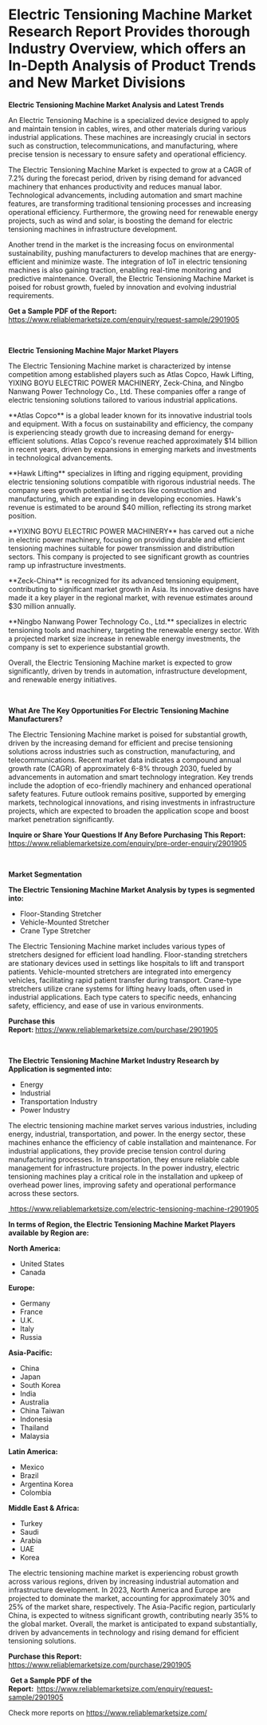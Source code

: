 <p><h1>Electric Tensioning Machine Market Research Report Provides thorough Industry Overview, which offers an In-Depth Analysis of Product Trends and New Market Divisions</h1></p><p><strong>Electric Tensioning Machine Market Analysis and Latest Trends</strong></p>
<p><p>An Electric Tensioning Machine is a specialized device designed to apply and maintain tension in cables, wires, and other materials during various industrial applications. These machines are increasingly crucial in sectors such as construction, telecommunications, and manufacturing, where precise tension is necessary to ensure safety and operational efficiency.</p><p>The Electric Tensioning Machine Market is expected to grow at a CAGR of 7.2% during the forecast period, driven by rising demand for advanced machinery that enhances productivity and reduces manual labor. Technological advancements, including automation and smart machine features, are transforming traditional tensioning processes and increasing operational efficiency. Furthermore, the growing need for renewable energy projects, such as wind and solar, is boosting the demand for electric tensioning machines in infrastructure development.</p><p>Another trend in the market is the increasing focus on environmental sustainability, pushing manufacturers to develop machines that are energy-efficient and minimize waste. The integration of IoT in electric tensioning machines is also gaining traction, enabling real-time monitoring and predictive maintenance. Overall, the Electric Tensioning Machine Market is poised for robust growth, fueled by innovation and evolving industrial requirements.</p></p>
<p><strong>Get a Sample PDF of the Report:&nbsp;</strong> <a href="https://www.reliablemarketsize.com/enquiry/request-sample/2901905?utm_campaign=2337&utm_medium=2&utm_source=Github&utm_content=ia&utm_term=11032025&utm_id=electric-tensioning-machine">https://www.reliablemarketsize.com/enquiry/request-sample/2901905</a></p>
<p>&nbsp;</p>
<p><strong>Electric Tensioning Machine Major Market Players</strong></p>
<p><p>The Electric Tensioning Machine market is characterized by intense competition among established players such as Atlas Copco, Hawk Lifting, YIXING BOYU ELECTRIC POWER MACHINERY, Zeck-China, and Ningbo Nanwang Power Technology Co., Ltd. These companies offer a range of electric tensioning solutions tailored to various industrial applications.</p><p>**Atlas Copco** is a global leader known for its innovative industrial tools and equipment. With a focus on sustainability and efficiency, the company is experiencing steady growth due to increasing demand for energy-efficient solutions. Atlas Copco's revenue reached approximately $14 billion in recent years, driven by expansions in emerging markets and investments in technological advancements.</p><p>**Hawk Lifting** specializes in lifting and rigging equipment, providing electric tensioning solutions compatible with rigorous industrial needs. The company sees growth potential in sectors like construction and manufacturing, which are expanding in developing economies. Hawk's revenue is estimated to be around $40 million, reflecting its strong market position.</p><p>**YIXING BOYU ELECTRIC POWER MACHINERY** has carved out a niche in electric power machinery, focusing on providing durable and efficient tensioning machines suitable for power transmission and distribution sectors. This company is projected to see significant growth as countries ramp up infrastructure investments. </p><p>**Zeck-China** is recognized for its advanced tensioning equipment, contributing to significant market growth in Asia. Its innovative designs have made it a key player in the regional market, with revenue estimates around $30 million annually.</p><p>**Ningbo Nanwang Power Technology Co., Ltd.** specializes in electric tensioning tools and machinery, targeting the renewable energy sector. With a projected market size increase in renewable energy investments, the company is set to experience substantial growth.</p><p>Overall, the Electric Tensioning Machine market is expected to grow significantly, driven by trends in automation, infrastructure development, and renewable energy initiatives.</p></p>
<p>&nbsp;</p>
<p><strong>What Are The Key Opportunities For Electric Tensioning Machine Manufacturers?</strong></p>
<p><p>The Electric Tensioning Machine market is poised for substantial growth, driven by the increasing demand for efficient and precise tensioning solutions across industries such as construction, manufacturing, and telecommunications. Recent market data indicates a compound annual growth rate (CAGR) of approximately 6-8% through 2030, fueled by advancements in automation and smart technology integration. Key trends include the adoption of eco-friendly machinery and enhanced operational safety features. Future outlook remains positive, supported by emerging markets, technological innovations, and rising investments in infrastructure projects, which are expected to broaden the application scope and boost market penetration significantly.</p></p>
<p><strong>Inquire or Share Your Questions If Any Before Purchasing This Report:</strong> <a href="https://www.reliablemarketsize.com/enquiry/pre-order-enquiry/2901905?utm_campaign=2337&utm_medium=2&utm_source=Github&utm_content=ia&utm_term=11032025&utm_id=electric-tensioning-machine">https://www.reliablemarketsize.com/enquiry/pre-order-enquiry/2901905</a></p>
<p>&nbsp;</p>
<p><strong>Market Segmentation</strong></p>
<p><strong>The Electric Tensioning Machine Market Analysis by types is segmented into:</strong></p>
<p><ul><li>Floor-Standing Stretcher</li><li>Vehicle-Mounted Stretcher</li><li>Crane Type Stretcher</li></ul></p>
<p><p>The Electric Tensioning Machine market includes various types of stretchers designed for efficient load handling. Floor-standing stretchers are stationary devices used in settings like hospitals to lift and transport patients. Vehicle-mounted stretchers are integrated into emergency vehicles, facilitating rapid patient transfer during transport. Crane-type stretchers utilize crane systems for lifting heavy loads, often used in industrial applications. Each type caters to specific needs, enhancing safety, efficiency, and ease of use in various environments.</p></p>
<p><strong>Purchase this Report:&nbsp;</strong><a href="https://www.reliablemarketsize.com/purchase/2901905?utm_campaign=2337&utm_medium=2&utm_source=Github&utm_content=ia&utm_term=11032025&utm_id=electric-tensioning-machine">https://www.reliablemarketsize.com/purchase/2901905</a></p>
<p>&nbsp;</p>
<p><strong>The Electric Tensioning Machine Market Industry Research by Application is segmented into:</strong></p>
<p><ul><li>Energy</li><li>Industrial</li><li>Transportation Industry</li><li>Power Industry</li></ul></p>
<p><p>The electric tensioning machine market serves various industries, including energy, industrial, transportation, and power. In the energy sector, these machines enhance the efficiency of cable installation and maintenance. For industrial applications, they provide precise tension control during manufacturing processes. In transportation, they ensure reliable cable management for infrastructure projects. In the power industry, electric tensioning machines play a critical role in the installation and upkeep of overhead power lines, improving safety and operational performance across these sectors.</p></p>
<p><a href="https://www.reliablemarketsize.com/electric-tensioning-machine-r2901905?utm_campaign=2337&utm_medium=2&utm_source=Github&utm_content=ia&utm_term=11032025&utm_id=electric-tensioning-machine">&nbsp;https://www.reliablemarketsize.com/electric-tensioning-machine-r2901905</a></p>
<p><strong>In terms of Region, the Electric Tensioning Machine Market Players available by Region are:</strong></p>
<p>
    <p> <strong> North America: </strong>
        <ul>
            <li>United States</li>
            <li>Canada</li>
        </ul>
        </p> 
    <p> <strong> Europe: </strong>
        <ul>
            <li>Germany</li>
            <li>France</li>
            <li>U.K.</li>
            <li>Italy</li>
            <li>Russia</li>
        </ul>
        </p> 
    <p> <strong> Asia-Pacific: </strong>
        <ul>
            <li>China</li>
            <li>Japan</li>
            <li>South Korea</li>
            <li>India</li>
            <li>Australia</li>
            <li>China Taiwan</li>
            <li>Indonesia</li>
            <li>Thailand</li>
            <li>Malaysia</li>
        </ul>
        </p> 
    <p> <strong> Latin America: </strong>
        <ul>
            <li>Mexico</li>
            <li>Brazil</li>
            <li>Argentina Korea</li>
            <li>Colombia</li>
        </ul>
        </p> 
    <p> <strong> Middle East & Africa: </strong>
        <ul>
            <li>Turkey</li>
            <li>Saudi</li>
            <li>Arabia</li>
            <li>UAE</li>
            <li>Korea</li>
        </ul>
    </p>
    </p>
<p><p>The electric tensioning machine market is experiencing robust growth across various regions, driven by increasing industrial automation and infrastructure development. In 2023, North America and Europe are projected to dominate the market, accounting for approximately 30% and 25% of the market share, respectively. The Asia-Pacific region, particularly China, is expected to witness significant growth, contributing nearly 35% to the global market. Overall, the market is anticipated to expand substantially, driven by advancements in technology and rising demand for efficient tensioning solutions.</p></p>
<p><strong>Purchase this Report: </strong><a href="https://www.reliablemarketsize.com/purchase/2901905?utm_campaign=2337&utm_medium=2&utm_source=Github&utm_content=ia&utm_term=11032025&utm_id=electric-tensioning-machine">https://www.reliablemarketsize.com/purchase/2901905</a></p>
<p>&nbsp;<strong>Get a Sample PDF of the Report:&nbsp;&nbsp;</strong><a href="https://www.reliablemarketsize.com/enquiry/request-sample/2901905?utm_campaign=2337&utm_medium=2&utm_source=Github&utm_content=ia&utm_term=11032025&utm_id=electric-tensioning-machine">https://www.reliablemarketsize.com/enquiry/request-sample/2901905</a></p>
<p><strong></strong></p>
<p>Check more reports on <a href="https://www.reliablemarketsize.com/?utm_campaign=2337&utm_medium=2&utm_source=Github&utm_content=ia&utm_term=11032025&utm_id=electric-tensioning-machine">https://www.reliablemarketsize.com/</a></p>